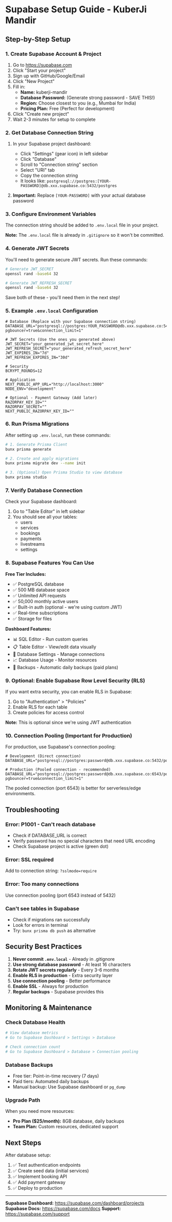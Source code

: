 # Supabase Setup Guide - KuberJi Mandir

## Step-by-Step Setup

### 1. Create Supabase Account & Project

1. Go to https://supabase.com
2. Click "Start your project"
3. Sign up with GitHub/Google/Email
4. Click "New Project"
5. Fill in:
   - **Name:** kuberji-mandir
   - **Database Password:** (Generate strong password - SAVE THIS!)
   - **Region:** Choose closest to you (e.g., Mumbai for India)
   - **Pricing Plan:** Free (Perfect for development)
6. Click "Create new project"
7. Wait 2-3 minutes for setup to complete

### 2. Get Database Connection String

1. In your Supabase project dashboard:
   - Click "Settings" (gear icon) in left sidebar
   - Click "Database"
   - Scroll to "Connection string" section
   - Select "URI" tab
   - Copy the connection string
   - It looks like: `postgresql://postgres:[YOUR-PASSWORD]@db.xxx.supabase.co:5432/postgres`

2. **Important:** Replace `[YOUR-PASSWORD]` with your actual database password

### 3. Configure Environment Variables

The connection string should be added to `.env.local` file in your project.

**Note:** The `.env.local` file is already in `.gitignore` so it won't be committed.

### 4. Generate JWT Secrets

You'll need to generate secure JWT secrets. Run these commands:

```bash
# Generate JWT_SECRET
openssl rand -base64 32

# Generate JWT_REFRESH_SECRET  
openssl rand -base64 32
```

Save both of these - you'll need them in the next step!

### 5. Example `.env.local` Configuration

```env
# Database (Replace with your Supabase connection string)
DATABASE_URL="postgresql://postgres:YOUR_PASSWORD@db.xxx.supabase.co:5432/postgres?pgbouncer=true&connection_limit=1"

# JWT Secrets (Use the ones you generated above)
JWT_SECRET="your_generated_jwt_secret_here"
JWT_REFRESH_SECRET="your_generated_refresh_secret_here"
JWT_EXPIRES_IN="7d"
JWT_REFRESH_EXPIRES_IN="30d"

# Security
BCRYPT_ROUNDS=12

# Application
NEXT_PUBLIC_APP_URL="http://localhost:3000"
NODE_ENV="development"

# Optional - Payment Gateway (Add later)
RAZORPAY_KEY_ID=""
RAZORPAY_SECRET=""
NEXT_PUBLIC_RAZORPAY_KEY_ID=""
```

### 6. Run Prisma Migrations

After setting up `.env.local`, run these commands:

```bash
# 1. Generate Prisma Client
bunx prisma generate

# 2. Create and apply migrations
bunx prisma migrate dev --name init

# 3. (Optional) Open Prisma Studio to view database
bunx prisma studio
```

### 7. Verify Database Connection

Check your Supabase dashboard:
1. Go to "Table Editor" in left sidebar
2. You should see all your tables:
   - users
   - services
   - bookings
   - payments
   - livestreams
   - settings

### 8. Supabase Features You Can Use

**Free Tier Includes:**
- ✅ PostgreSQL database
- ✅ 500 MB database space
- ✅ Unlimited API requests
- ✅ 50,000 monthly active users
- ✅ Built-in auth (optional - we're using custom JWT)
- ✅ Real-time subscriptions
- ✅ Storage for files

**Dashboard Features:**
- 📊 SQL Editor - Run custom queries
- 📋 Table Editor - View/edit data visually
- 🔐 Database Settings - Manage connections
- 📈 Database Usage - Monitor resources
- 🔄 Backups - Automatic daily backups (paid plans)

### 9. Optional: Enable Supabase Row Level Security (RLS)

If you want extra security, you can enable RLS in Supabase:

1. Go to "Authentication" > "Policies"
2. Enable RLS for each table
3. Create policies for access control

**Note:** This is optional since we're using JWT authentication

### 10. Connection Pooling (Important for Production)

For production, use Supabase's connection pooling:

```env
# Development (Direct connection)
DATABASE_URL="postgresql://postgres:password@db.xxx.supabase.co:5432/postgres"

# Production (Pooled connection - recommended)
DATABASE_URL="postgresql://postgres:password@db.xxx.supabase.co:6543/postgres?pgbouncer=true&connection_limit=1"
```

The pooled connection (port 6543) is better for serverless/edge environments.

## Troubleshooting

### Error: P1001 - Can't reach database
- Check if DATABASE_URL is correct
- Verify password has no special characters that need URL encoding
- Check Supabase project is active (green dot)

### Error: SSL required
Add to connection string: `?sslmode=require`

### Error: Too many connections
Use connection pooling (port 6543 instead of 5432)

### Can't see tables in Supabase
- Check if migrations ran successfully
- Look for errors in terminal
- Try: `bunx prisma db push` as alternative

## Security Best Practices

1. **Never commit `.env.local`** - Already in .gitignore
2. **Use strong database password** - At least 16 characters
3. **Rotate JWT secrets regularly** - Every 3-6 months
4. **Enable RLS in production** - Extra security layer
5. **Use connection pooling** - Better performance
6. **Enable SSL** - Always for production
7. **Regular backups** - Supabase provides this

## Monitoring & Maintenance

### Check Database Health
```bash
# View database metrics
# Go to Supabase Dashboard > Settings > Database

# Check connection count
# Go to Supabase Dashboard > Database > Connection pooling
```

### Database Backups
- Free tier: Point-in-time recovery (7 days)
- Paid tiers: Automated daily backups
- Manual backup: Use Supabase dashboard or `pg_dump`

### Upgrade Path
When you need more resources:
- **Pro Plan ($25/month):** 8GB database, daily backups
- **Team Plan:** Custom resources, dedicated support

## Next Steps

After database setup:
1. ✅ Test authentication endpoints
2. ✅ Create seed data (initial services)
3. ✅ Implement booking API
4. ✅ Add payment gateway
5. ✅ Deploy to production

---

**Supabase Dashboard:** https://supabase.com/dashboard/projects
**Supabase Docs:** https://supabase.com/docs
**Support:** https://supabase.com/support
